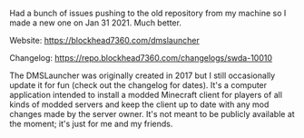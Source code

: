 Had a bunch of issues pushing to the old repository from my machine so I made a new one on Jan 31 2021. Much better.

Website: https://blockhead7360.com/dmslauncher

Changelog: https://repo.blockhead7360.com/changelogs/swda-10010

The DMSLauncher was originally created in 2017 but I still occasionally update it for fun (check out the changelog for dates). It's a computer application intended to install a modded Minecraft client for players of all kinds of modded servers and keep the client up to date with any mod changes made by the server owner. It's not meant to be publicly available at the moment; it's just for me and my friends.
